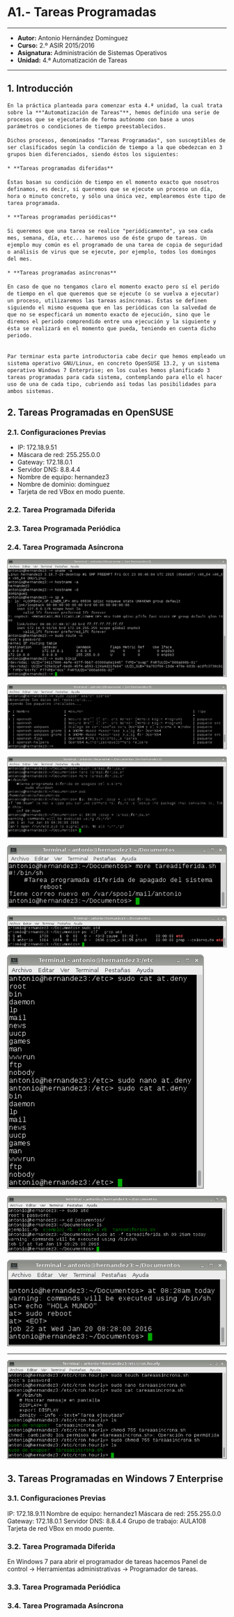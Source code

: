 # A1.- Tareas Programadas

***

* **Autor:**  Antonio Hernández Domínguez
* **Curso:** 2.º ASIR 2015/2016
* **Asignatura:** Administración de Sistemas Operativos
* **Unidad:** 4.ª Automatización de Tareas

***

## 1. Introducción

	En la práctica planteada para comenzar esta 4.ª unidad, la cual trata sobre la **"Automatización de Tareas"**, hemos definido una serie de procesos que se ejecutarán de forma autónomo con base a unos parámetros o condiciones de tiempo preestablecidos.

	Dichos procesos, denominados "Tareas Programadas", son susceptibles de ser clasificados según la condición de tiempo a la que obedezcan en 3 grupos bien diferenciados, siendo éstos los siguientes:

	* **Tareas programadas diferidas**

	Éstas basan su condición de tiempo en el momento exacto que nosotros definamos, es decir, si queremos que se ejecute un proceso un día, hora o minuto concreto, y sólo una única vez, emplearemos éste tipo de tarea programada.

	* **Tareas programadas periódicas**

	Si queremos que una tarea se realice "periódicamente", ya sea cada mes, semana, día, etc... haremos uso de éste grupo de tareas. Un ejemplo muy común es el programado de una tarea de copia de seguridad o análisis de virus que se ejecute, por ejemplo, todos los domingos del mes.

	* **Tareas programadas asíncronas**

	En caso de que no tengamos claro el momento exacto pero sí el perido de tiempo en el que queremos que se ejecute (o se vuelva a ejecutar) un proceso, utilizaremos las tareas asíncronas. Éstas se definen siguiendo el mismo esquema que en las periódicas con la salvedad de que no se especficará un momento exacto de ejecución, sino que le diremos el periodo comprendido entre una ejecución y la siguiente y ésta se realizará en el momento que pueda, teniendo en cuenta dicho periodo.


	Par terminar esta parte introductoria cabe decir que hemos empleado un sistema operativo GNU/Linux, en concreto OpenSUSE 13.2, y un sistema operativo Windows 7 Enterprise; en los cuales hemos planificado 3 tareas programadas para cada sistema, contemplando para ello el hacer uso de una de cada tipo, cubriendo así todas las posibilidades para ambos sistemas.


## 2. Tareas Programadas en OpenSUSE


### 2.1. Configuraciones Previas

* IP: 172.18.9.51
* Máscara de red: 255.255.0.0
* Gateway: 172.18.0.1
* Servidor DNS: 8.8.4.4
* Nombre de equipo: hernandez3
* Nombre de dominio: dominguez
* Tarjeta de red VBox en modo puente.



### 2.2. Tarea Programada Diferida

### 2.3. Tarea Programada Periódica

### 2.4. Tarea Programada Asíncrona



![](files/suse/a01.png)

![](files/suse/a02.png)

![](files/suse/a03.png)

![](files/suse/a04.png)

![](files/suse/a05.png)

![](files/suse/a06.png)

![](files/suse/a07.png)

![](files/suse/a08.png)


* * *

![](files/suse/as00.png)

## 3. Tareas Programadas en Windows 7 Enterprise


### 3.1. Configuraciones Previas

IP: 172.18.9.11
Nombre de equipo: hernandez1
Máscara de red: 255.255.0.0
Gateway: 172.18.0.1
Servidor DNS: 8.8.4.4
Grupo de trabajo: AULA108
Tarjeta de red VBox en modo puente.


### 3.2. Tarea Programada Diferida

En Windows 7 para abrir el programador de tareas hacemos Panel de control -> Herramientas administrativas -> Programador de tareas.

### 3.3. Tarea Programada Periódica

### 3.4. Tarea Programada Asíncrona
